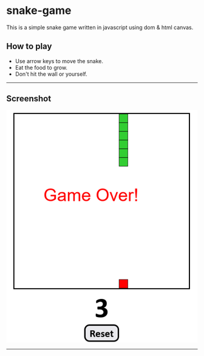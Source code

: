 # snake-game

This is a simple snake game written in javascript using dom & html canvas.

## How to play

- Use arrow keys to move the snake.
- Eat the food to grow.
- Don't hit the wall or yourself.

---

## Screenshot

![screenshot](./Screenshot%202022-09-18%20at%2017-33-44%20Document.png)

---
